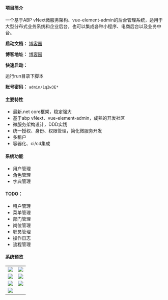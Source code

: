 #### 项目简介
一个基于ABP vNext微服务架构、vue-element-admin的后台管理系统，适用于大型分布式业务系统和企业后台，也可以集成各种小程序、电商后台以及业务中台。

**启动文档：** [博客园](https://www.cnblogs.com/william-xu/p/12806810.html)


**博客地址：** [博客园](https://www.cnblogs.com/william-xu/)

**快速启动：**

运行run目录下脚本

**账号密码：** `admin/1q2w3E*`
#### 主要特性
- 最新.net core框架，稳定强大
- 基于abp vNext、vue-element-admin，成熟的开发社区
- 微服务架构设计，DDD实践
- 统一授权、身份、权限管理，简化微服务开发
- 多租户
- 容器化、ci/cd集成
####  系统功能
- 用户管理
- 角色管理
- 字典管理
#### TODO：
- 租户管理
- 菜单管理
- 部门管理
- 岗位管理
- 职员管理
- 操作日志
- 流程管理
#### 系统预览
<table>
    <tr>
        <td><a href="https://images.cnblogs.com/cnblogs_com/william-xu/1787982/o_20061602062020200520145329.png"><img src="https://images.cnblogs.com/cnblogs_com/william-xu/1787982/o_20061602062020200520145329.png"/></a></td>
        <td><img src="https://images.cnblogs.com/cnblogs_com/william-xu/1787982/o_20061602084120200520150119.png"/></td>
    </tr>
    <tr>
        <td><img src="https://images.cnblogs.com/cnblogs_com/william-xu/1787982/o_20061602100520200525171207.png"/></td>
        <td><img src="https://images.cnblogs.com/cnblogs_com/william-xu/1787982/o_20061602101220200525171250.png"/></td>
    </tr>
    <tr>
        <td><img src="https://images.cnblogs.com/cnblogs_com/william-xu/1787982/o_20061602095620200525171138.png"/></td>
        <td><img src="https://images.cnblogs.com/cnblogs_com/william-xu/1787982/o_20061602102020200605102030.png"/></td>
    </tr>
    <tr>
        <td><img src="https://images.cnblogs.com/cnblogs_com/william-xu/1787982/o_20061602104120200605102150.png"/></td>
    </tr>
</table>

